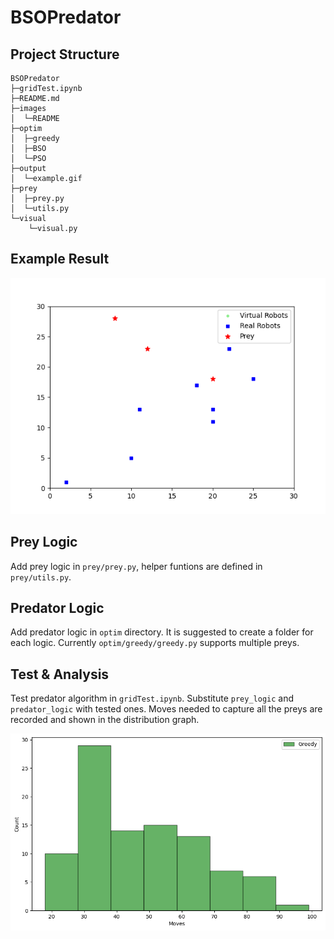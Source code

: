 # BSOPredator

## Project Structure

```
BSOPredator
├─gridTest.ipynb
├─README.md
├─images
│  └─README
├─optim
│  ├─greedy
│  ├─BSO
│  └─PSO
├─output
│  └─example.gif
├─prey
│  ├─prey.py
│  └─utils.py
└─visual
    └─visual.py
```

## Example Result

![example](images/README/example.gif)

## Prey Logic

Add prey logic in `prey/prey.py`, helper funtions are defined in `prey/utils.py`.

## Predator Logic

Add predator logic in `optim` directory. It is suggested to create a folder for each logic. Currently `optim/greedy/greedy.py` supports multiple preys.

## Test & Analysis

Test predator algorithm in `gridTest.ipynb`. Substitute `prey_logic` and `predator_logic` with tested ones. Moves needed to capture all the preys are recorded and shown in the distribution graph.

![statistic](images/README/statistic.png)

